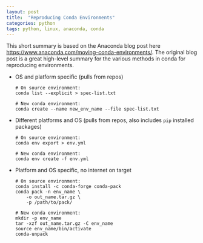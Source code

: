 ```yaml
---
layout: post
title:  "Reproducing Conda Environments"
categories: python
tags: python, linux, anaconda, conda
---
```


This short summary is based on the Anaconda blog post here https://www.anaconda.com/moving-conda-environments/. The original blog post is a great high-level summary for the various methods in conda for reproducing environments.

* OS and platform specific (pulls from repos)
    ```
    # On source environment:
    conda list --explicit > spec-list.txt
    ```
    ```
    # New conda environment:
    conda create --name new_env_name --file spec-list.txt
    ```

* Different platforms and OS (pulls from repos, also includes `pip` installed packages)
    ```
    # On source environment:
    conda env export > env.yml
    ```
    ```
    # New conda environment:
    conda env create -f env.yml
    ```

* Platform and OS specific, no internet on target
    ```
    # On source environment:
    conda install -c conda-forge conda-pack
    conda pack -n env_name \
        -o out_name.tar.gz \
        -p /path/to/pack/
    ```
    ```
    # New conda environment:
    mkdir -p env_name
    tar -xzf out_name.tar.gz -C env_name
    source env_name/bin/activate
    conda-unpack
    ```
